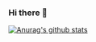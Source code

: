 ### Hi there 👋

[![Anurag's github stats](https://github-readme-stats.vercel.app/api?username=fongmi&count_private=true&show_icons=true)](https://github.com/anuraghazra/github-readme-stats)

<!--
**FongMi/FongMi** is a ✨ _special_ ✨ repository because its `README.md` (this file) appears on your GitHub profile.

Here are some ideas to get you started:

- 🔭 I’m currently working on ...
- 🌱 I’m currently learning ...
- 👯 I’m looking to collaborate on ...
- 🤔 I’m looking for help with ...
- 💬 Ask me about ...
- 📫 How to reach me: ...
- 😄 Pronouns: ...
- ⚡ Fun fact: ...
-->
